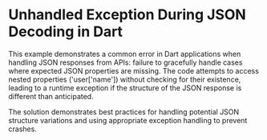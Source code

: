 # Unhandled Exception During JSON Decoding in Dart

This example demonstrates a common error in Dart applications when handling JSON responses from APIs:  failure to gracefully handle cases where expected JSON properties are missing.  The code attempts to access nested properties ('user['name']) without checking for their existence, leading to a runtime exception if the structure of the JSON response is different than anticipated.

The solution demonstrates best practices for handling potential JSON structure variations and using appropriate exception handling to prevent crashes.